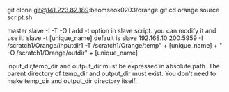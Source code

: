 git clone git@141.223.82.189:beomseok0203/orange.git
cd orange
source script.sh

<if master>
master <slave number>

<else if slave>
slave <master_ip:port> -I <input_dir> -T <temp_dir> -O <output_dir>

<if you want to execute slave briefly..>
I add -t option in slave script. you can modify it and use it.
slave -t [unique_name]
default is 
slave 192.168.10.200:5959 -I /scratch1/Orange/inputdir1 -T /scratch1/Orange/temp" + [unique_name] + " -O /scratch1/Orange/outdir" + [unique_name]

input_dir,temp_dir and output_dir must be expressed in absolute path.
The parent directory of temp_dir and output_dir must exist.
You don't need to make temp_dir and output_dir directory itself.

